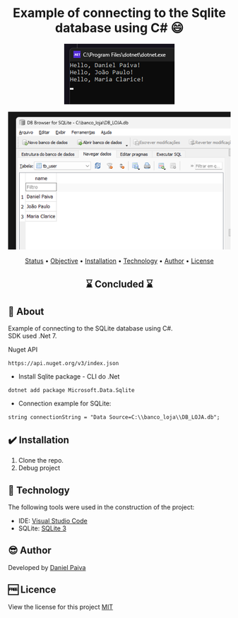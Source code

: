 <h1 align="center"> Example of connecting to the Sqlite database using C# 😄</h1>

<p align="center">
    <img src="./_src/sql.png">
</p>

<p align="center">
    <img src="./_src/sql_02.png">
</p>

<p align="center">
 <a href="#status">Status</a> • 
 <a href="#objective">Objective</a> •
 <a href="#installation">Installation</a> • 
 <a href="#technology">Technology</a> • 
 <a href="#author">Author</a> • 
 <a href="#licence">License</a>
</p>

<h2 align="center" id=status> 
	⌛ Concluded ⌛
</h2>

<h2 id=objective>📜 About</h2>
Example of connecting to the SQLite database using C#.<br>
SDK used .Net 7.<br>

<p>
Nuget API

~~~
https://api.nuget.org/v3/index.json
~~~
</p>

* Install Sqlite package - CLI do .Net
~~~
dotnet add package Microsoft.Data.Sqlite
~~~

* Connection example for SQLite:
~~~
string connectionString = "Data Source=C:\\banco_loja\\DB_LOJA.db";
~~~

<h2 id=installation>✔️ Installation</h2>

1. Clone the repo.
2. Debug project


<h2 id=technology>🧰 Technology</h2>

The following tools were used in the construction of the project:

- IDE: <a href="https://code.visualstudio.com/download">Visual Studio Code</a>
- SQLite: <a href="https://www.sqlite.org/download.html">SQLite 3</a>

<h2 id=author>😎 Author</h2>

Developed by <a href="https://www.linkedin.com/in/danhpaiva/" target="_blank">Daniel Paiva</a>

<h2 id=licence>🆓 Licence</h2>
View the license for this project 
<a href="https://github.com/danhpaiva/example-csharp-database-202302-02" target="_blank">MIT</a>
